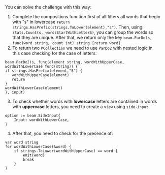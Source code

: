 You can solve the challenge with this way:
1. Complete the compositions function first of all filters all words that begin with "s" in lowercase `return strings.HasPrefix(strings.ToLower(element),"s")`. Then, using `stats.Count(s, wordsStartWithLetterS)`, you can group the words so that they are unique. After that, we return only the key `beam.ParDo(s, func(word string, count int) string {return word}`.
2. To return two `PCollection` we need to use `ParDo2` with nested logic in this case checking for the case of letters:
```
beam.ParDo2(s, func(element string, wordWithUpperCase, wordWithLowerCase func(string)) {
if strings.HasPrefix(element,"S") {
   wordWithUpperCase(element)
   return
}
wordWithLowerCase(element)
}, input)

```

3. To check whether words with **lowercase** letters are contained in words with **uppercase** letters, you need to create a `view` using `side-input`.
```
option := beam.SideInput{
	Input: wordWithLowerCase,
}
```

4. After that, you need to check for the presence of:
```
var word string
for wordWithLowerCase(&word) {
    if strings.ToLower(wordWithUpperCase) == word {
        emit(word)
	    break
	}
}
```